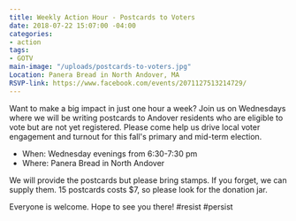 ```yaml
---
title: Weekly Action Hour - Postcards to Voters
date: 2018-07-22 15:07:00 -04:00
categories:
- action
tags:
- GOTV
main-image: "/uploads/postcards-to-voters.jpg"
Location: Panera Bread in North Andover, MA
RSVP-link: https://www.facebook.com/events/2071127513214729/
---
```


Want to make a big impact in just one hour a week? Join us on Wednesdays where we will be writing postcards to Andover residents who are eligible to vote but are not yet registered. Please come help us drive local voter engagement and turnout for this fall's primary and mid-term election. 

* When: Wednesday evenings from 6:30-7:30 pm
* Where: Panera Bread in North Andover

We will provide the postcards but please bring stamps. If you forget, we can supply them. 15 postcards costs $7, so please look for the donation jar. 

Everyone is welcome. Hope to see you there! #resist #persist